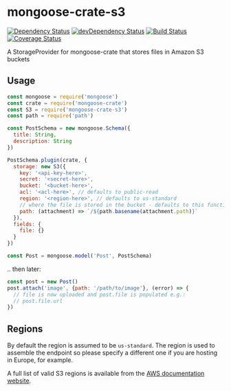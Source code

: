 # mongoose-crate-s3

[![Dependency Status](https://david-dm.org/achingbrain/mongoose-crate-s3.svg?theme=shields.io)](https://david-dm.org/achingbrain/mongoose-crate-s3) [![devDependency Status](https://david-dm.org/achingbrain/mongoose-crate-s3/dev-status.svg?theme=shields.io)](https://david-dm.org/achingbrainmongoose-crate-s3#info=devDependencies) [![Build Status](https://img.shields.io/travis/achingbrain/mongoose-crate-s3/master.svg)](https://travis-ci.org/achingbrain/mongoose-crate-s3) [![Coverage Status](http://img.shields.io/coveralls/achingbrain/mongoose-crate-s3/master.svg)](https://coveralls.io/r/achingbrain/mongoose-crate-s3)

A StorageProvider for mongoose-crate that stores files in Amazon S3 buckets

## Usage

```javascript
const mongoose = require('mongoose')
const crate = require('mongoose-crate')
const S3 = require('mongoose-crate-s3')
const path = require('path')

const PostSchema = new mongoose.Schema({
  title: String,
  description: String
})

PostSchema.plugin(crate, {
  storage: new S3({
    key: '<api-key-here>',
    secret: '<secret-here>',
    bucket: '<bucket-here>',
    acl: '<acl-here>', // defaults to public-read
    region: '<region-here>', // defaults to us-standard
    // where the file is stored in the bucket - defaults to this function
    path: (attachment) => `/${path.basename(attachment.path)}`
  }),
  fields: {
    file: {}
  }
})

const Post = mongoose.model('Post', PostSchema)
```

.. then later:

```javascript
const post = new Post()
post.attach('image', {path: '/path/to/image'}, (error) => {
  // file is now uploaded and post.file is populated e.g.:
  // post.file.url
})
```

## Regions

By default the region is assumed to be `us-standard`.  The region is used to assemble the endpoint so please specify a different one if you are hosting in Europe, for example.

A full list of valid S3 regions is available from the [AWS documentation website](http://docs.aws.amazon.com/general/latest/gr/rande.html#s3_region).
